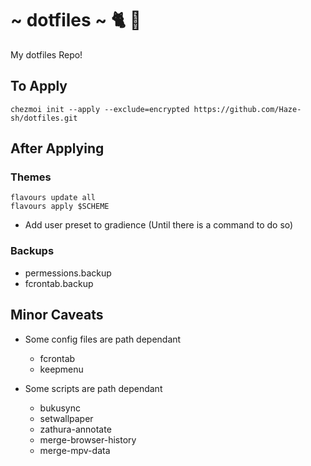 # ~ dotfiles ~ 🐈 🍻

My dotfiles Repo!


## To Apply

```
chezmoi init --apply --exclude=encrypted https://github.com/Haze-sh/dotfiles.git
```

## After Applying

### Themes
```
flavours update all
flavours apply $SCHEME
```

- Add user preset to gradience (Until there is a command to do so)

### Backups
- permessions.backup
- fcrontab.backup

## Minor Caveats

- Some config files are path dependant
	- fcrontab
	* keepmenu

- Some scripts are path dependant
	* bukusync
	* setwallpaper
	* zathura-annotate
	* merge-browser-history
	* merge-mpv-data
